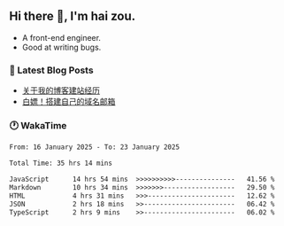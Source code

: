 ## Hi there 👋, I'm hai zou.

- A front-end engineer.
- Good at writing bugs.

### 📖 Latest Blog Posts
<!-- BLOG-POST-LIST:START -->
- [关于我的博客建站经历](https://blog.izou.top/2025/01/blog-site-build/)
- [白嫖！搭建自己的域名邮箱](https://blog.izou.top/2025/01/domain-mail/)
<!-- BLOG-POST-LIST:END -->

### 🕐 WakaTime
<!--START_SECTION:waka-->

```txt
From: 16 January 2025 - To: 23 January 2025

Total Time: 35 hrs 14 mins

JavaScript      14 hrs 54 mins  >>>>>>>>>>---------------   41.56 %
Markdown        10 hrs 34 mins  >>>>>>>------------------   29.50 %
HTML            4 hrs 31 mins   >>>----------------------   12.62 %
JSON            2 hrs 18 mins   >>-----------------------   06.42 %
TypeScript      2 hrs 9 mins    >>-----------------------   06.02 %
```

<!--END_SECTION:waka-->
